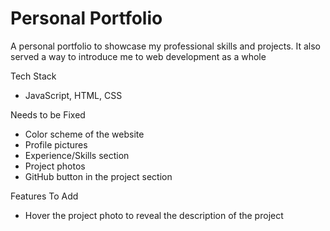 # Personal Portfolio

A personal portfolio to showcase my professional skills and projects. It also served a way to introduce me to web development as a whole
 
Tech Stack
- JavaScript, HTML, CSS

Needs to be Fixed
- Color scheme of the website
- Profile pictures
- Experience/Skills section
- Project photos
- GitHub button in the project section

Features To Add
- Hover the project photo to reveal the description of the project


